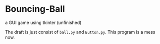 # Bouncing-Ball
a GUI game using tkinter (unfinished)

The draft is just consist of `ball.py` and `Button.py`. This program is a mess now.
